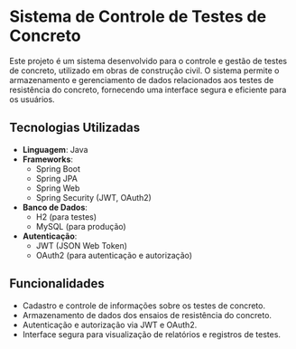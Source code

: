 # Sistema de Controle de Testes de Concreto

Este projeto é um sistema desenvolvido para o controle e gestão de testes de concreto, utilizado em obras de construção civil. O sistema permite o armazenamento e gerenciamento de dados relacionados aos testes de resistência do concreto, fornecendo uma interface segura e eficiente para os usuários.

## Tecnologias Utilizadas

- **Linguagem**: Java
- **Frameworks**:
    - Spring Boot
    - Spring JPA
    - Spring Web
    - Spring Security (JWT, OAuth2)
- **Banco de Dados**:
    - H2 (para testes)
    - MySQL (para produção)
- **Autenticação**:
    - JWT (JSON Web Token)
    - OAuth2 (para autenticação e autorização)

## Funcionalidades

- Cadastro e controle de informações sobre os testes de concreto.
- Armazenamento de dados dos ensaios de resistência do concreto.
- Autenticação e autorização via JWT e OAuth2.
- Interface segura para visualização de relatórios e registros de testes.




